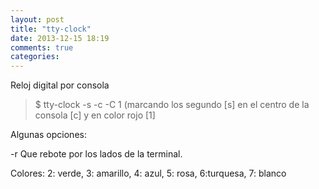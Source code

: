 ```yaml
---
layout: post
title: "tty-clock"
date: 2013-12-15 18:19
comments: true
categories: 
---
```

Reloj digital por consola

>$ tty-clock -s -c -C 1 (marcando los segundo [s] en el centro de la consola [c] y en color rojo [1]

Algunas opciones:

-r	Que rebote por los lados de la terminal.

Colores: 2: verde, 3: amarillo, 4: azul, 5: rosa, 6:turquesa, 7: blanco

